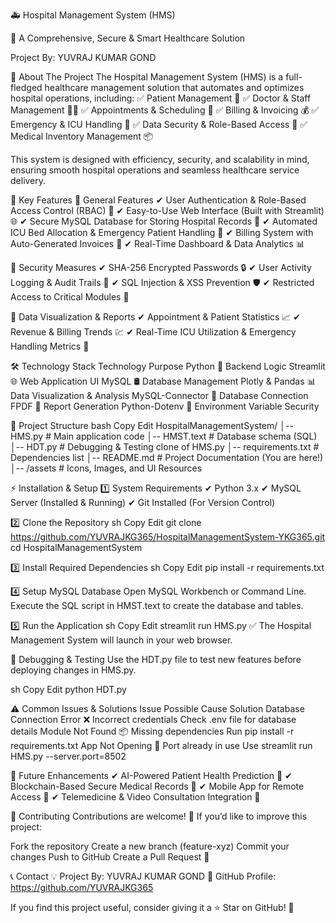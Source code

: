 🚑 Hospital Management System (HMS)

🏥 A Comprehensive, Secure & Smart Healthcare Solution

Project By: YUVRAJ KUMAR GOND

📌 About The Project
The Hospital Management System (HMS) is a full-fledged healthcare management solution that automates and optimizes hospital operations, including:
✅ Patient Management 🏥
✅ Doctor & Staff Management 👨‍⚕️
✅ Appointments & Scheduling 📅
✅ Billing & Invoicing 💰
✅ Emergency & ICU Handling 🚨
✅ Data Security & Role-Based Access 🔐
✅ Medical Inventory Management 📦

This system is designed with efficiency, security, and scalability in mind, ensuring smooth hospital operations and seamless healthcare service delivery.

🚀 Key Features
🔹 General Features
✔ User Authentication & Role-Based Access Control (RBAC) 🔑
✔ Easy-to-Use Web Interface (Built with Streamlit) 🌐
✔ Secure MySQL Database for Storing Hospital Records 💾
✔ Automated ICU Bed Allocation & Emergency Patient Handling 🏥
✔ Billing System with Auto-Generated Invoices 🧾
✔ Real-Time Dashboard & Data Analytics 📊

🔹 Security Measures
✔ SHA-256 Encrypted Passwords 🔒
✔ User Activity Logging & Audit Trails 📝
✔ SQL Injection & XSS Prevention 🛡️
✔ Restricted Access to Critical Modules 🚫

🔹 Data Visualization & Reports
✔ Appointment & Patient Statistics 📈
✔ Revenue & Billing Trends 💹
✔ Real-Time ICU Utilization & Emergency Handling Metrics 🚨

🛠️ Technology Stack
Technology	Purpose
Python 🐍	Backend Logic
Streamlit 🌐	Web Application UI
MySQL 🛢️	Database Management
Plotly & Pandas 📊	Data Visualization & Analysis
MySQL-Connector 🔌	Database Connection
FPDF 📜	Report Generation
Python-Dotenv 🔐	Environment Variable Security

📂 Project Structure
bash
Copy
Edit
HospitalManagementSystem/
│-- HMS.py           # Main application code
│-- HMST.text        # Database schema (SQL)
│-- HDT.py           # Debugging & Testing clone of HMS.py
│-- requirements.txt # Dependencies list
│-- README.md        # Project Documentation (You are here!)
│-- /assets          # Icons, Images, and UI Resources

⚡ Installation & Setup
1️⃣ System Requirements
✔ Python 3.x
✔ MySQL Server (Installed & Running)
✔ Git Installed (For Version Control)

2️⃣ Clone the Repository
sh
Copy
Edit
git clone https://github.com/YUVRAJKG365/HospitalManagementSystem-YKG365.git
cd HospitalManagementSystem

3️⃣ Install Required Dependencies
sh
Copy
Edit
pip install -r requirements.txt

4️⃣ Setup MySQL Database
Open MySQL Workbench or Command Line.
Execute the SQL script in HMST.text to create the database and tables.

5️⃣ Run the Application
sh
Copy
Edit
streamlit run HMS.py
✅ The Hospital Management System will launch in your web browser.

🧪 Debugging & Testing
Use the HDT.py file to test new features before deploying changes in HMS.py.

sh
Copy
Edit
python HDT.py

⚠️ Common Issues & Solutions
Issue	Possible Cause	Solution
Database Connection Error ❌	Incorrect credentials	Check .env file for database details
Module Not Found 📦	Missing dependencies	Run pip install -r requirements.txt
App Not Opening 🛑	Port already in use	Use streamlit run HMS.py --server.port=8502

🔮 Future Enhancements
✔ AI-Powered Patient Health Prediction 🤖
✔ Blockchain-Based Secure Medical Records 🔗
✔ Mobile App for Remote Access 📱
✔ Telemedicine & Video Consultation Integration 🎥

🎯 Contributing
Contributions are welcome! 🎉 If you’d like to improve this project:

Fork the repository
Create a new branch (feature-xyz)
Commit your changes
Push to GitHub
Create a Pull Request 🚀


📞 Contact
💡 Project By: YUVRAJ KUMAR GOND
🔗 GitHub Profile: https://github.com/YUVRAJKG365

If you find this project useful, consider giving it a ⭐ Star on GitHub! 🚀
